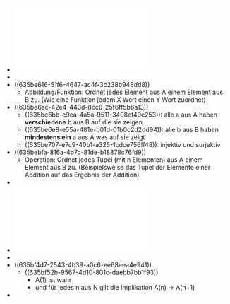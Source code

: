 - ![MafI1-Folien-01.pdf](../assets/MafI1-Folien-01_1666966393731_0.pdf)
-
- ((635be616-51f6-4647-ac4f-3c238b948dd8))
	- Abbildung/Funktion: Ordnet jedes Element aus A einem Element aus B zu. (Wie eine Funktion jedem X Wert einen Y Wert zuordnet)
- ((635be6ac-42e4-443d-8cc8-25f6ff5b6a13))
	- ((635be6bb-c9ca-4a5a-9511-3408ef40e253)): alle a aus A haben **verschiedene** b aus B auf die sie zeigen
	- ((635be6e8-e55a-481e-b01d-01b0c2d2dd94)): alle b aus B haben **mindestens ein** a aus A was auf sie zeigt
	- ((635be707-e7c9-40b1-a325-1cdce756ff48)): injektiv und surjektiv
- ((635bebfa-816a-4b7c-81de-b18878c76fd9))
	- Operation: Ordnet jedes Tupel (mit n Elementen) aus A einem Element aus B zu. (Beispielsweise das Tupel der Elemente einer Addition auf das Ergebnis der Addition)
-
- ![MafI1-Folien-02.pdf](../assets/MafI1-Folien-02_1666970769788_0.pdf)
-
- ((635bf4d7-2543-4b39-a0c6-ee68eea4e941))
	- ((635bf52b-9567-4d10-801c-daebb7bb1f93))
		- A(1) ist wahr
		- und für jedes n aus N gilt die Implikation A(n) -> A(n+1)
-